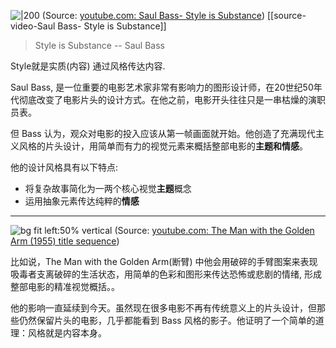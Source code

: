 
![|200](https://i.ytimg.com/vi/frWLpyI3lXY/hqdefault.jpg)
(Source:  [youtube.com: Saul Bass- Style is Substance](https://youtu.be/frWLpyI3lXY?t=2))
[[source-video-Saul Bass- Style is Substance]]



> Style is Substance
> -- Saul Bass

Style就是实质(内容)
通过风格传达内容.



Saul Bass,  是一位重要的电影艺术家非常有影响力的图形设计师，在20世纪50年代彻底改变了电影片头的设计方式。在他之前，电影开头往往只是一串枯燥的演职员表。

但 Bass 认为，观众对电影的投入应该从第一帧画面就开始。他创造了充满现代主义风格的片头设计，用简单而有力的视觉元素来概括整部电影的**主题和情感**。



他的设计风格具有以下特点:
- 将复杂故事简化为一两个核心视觉**主题**概念
- 运用抽象元素传达纯粹的**情感**


---

![bg fit left:50% vertical](https://i.imgur.com/rQTeDQO.webp)
(Source:  [youtube.com: The Man with the Golden Arm (1955) title sequence](https://youtu.be/PhwsLS1XolU?t=2))

比如说，The Man with the Golden Arm(断臂) 中他会用破碎的手臂图案来表现吸毒者支离破碎的生活状态，用简单的色彩和图形来传达恐怖或悲剧的情绪, 形成整部电影的精准视觉概括。。


他的影响一直延续到今天。虽然现在很多电影不再有传统意义上的片头设计，但那些仍然保留片头的电影，几乎都能看到 Bass 风格的影子。他证明了一个简单的道理：风格就是内容本身。




